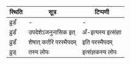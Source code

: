 | स्थिति | सूत्र | टिप्पणी |
| ----- | ------- | ------ |
| व्रुडँ | - | - |
| व्रुडँ | उपदेशेऽजनुनासिक इत् | अँ-इत्यस्य इत्संज्ञा |
| व्रुडँ | शेषात् कर्तरि परस्मैपदम् | इति परस्मैपदम् |
| व्रुड् | तस्य लोपः | इत्संज्ञकस्य लोपः |
